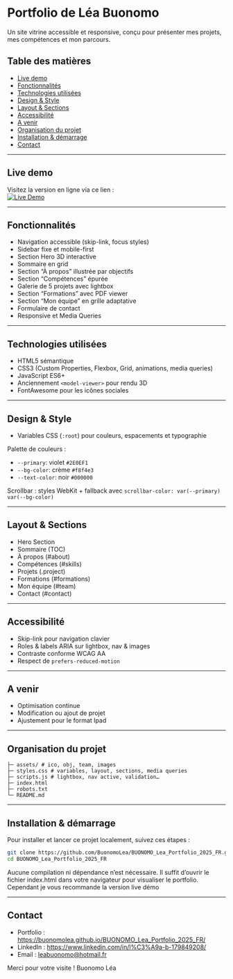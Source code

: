 # Portfolio de Léa Buonomo

Un site vitrine accessible et responsive, conçu pour présenter mes projets, mes compétences et mon parcours.

## Table des matières

- [Live demo](#live-demo)
- [Fonctionnalités](#fonctionnalités)
- [Technologies utilisées](#technologies-utilisées)
- [Design & Style](#design--style)
- [Layout & Sections](#layout--sections)
- [Accessibilité](#accessibilité)
- [A venir](#a-venir)
- [Organisation du projet](#organisation-du-projet)
- [Installation & démarrage](#installation--démarrage)
- [Contact](#contact)

---

## Live demo

Visitez la version en ligne via ce lien :  
[![Live Demo](https://img.shields.io/badge/Live_Demo-Open-2E0EF1)](https://buonomolea.github.io/portfolio-lea-buonomo/)

---

## Fonctionnalités

- Navigation accessible (skip-link, focus styles)  
- Sidebar fixe et mobile-first  
- Section Hero 3D interactive  
- Sommaire en grid  
- Section “À propos” illustrée par objectifs  
- Section “Compétences” épurée  
- Galerie de 5 projets avec lightbox  
- Section “Formations” avec PDF viewer  
- Section “Mon équipe” en grille adaptative  
- Formulaire de contact  
- Responsive et Media Queries  

---

## Technologies utilisées

- HTML5 sémantique  
- CSS3 (Custom Properties, Flexbox, Grid, animations, media queries)  
- JavaScript ES6+  
- Anciennement `<model-viewer>` pour rendu 3D  
- FontAwesome pour les icônes sociales  

---

## Design & Style

- Variables CSS (`:root`) pour couleurs, espacements et typographie  

Palette de couleurs :  
- `--primary`: violet `#2E0EF1`  
- `--bg-color`: crème `#f8f4e3`  
- `--text-color`: noir `#000000`  

Scrollbar : styles WebKit + fallback avec `scrollbar-color: var(--primary) var(--bg-color)`  

---

## Layout & Sections

- Hero Section  
- Sommaire (TOC)  
- À propos (#about)  
- Compétences (#skills)  
- Projets (.project)  
- Formations (#formations)  
- Mon équipe (#team)  
- Contact (#contact)  

---

## Accessibilité

- Skip-link pour navigation clavier  
- Roles & labels ARIA sur lightbox, nav & images  
- Contraste conforme WCAG AA  
- Respect de `prefers-reduced-motion`  

---

## A venir

- Optimisation continue
- Modification ou ajout de projet
- Ajustement pour le format Ipad

---

## Organisation du projet

```portfolio-lea/
├─ assets/ # ico, obj, team, images
├─ styles.css # variables, layout, sections, media queries
├─ scripts.js # lightbox, nav active, validation…
├─ index.html
├─ robots.txt
└─ README.md
```
---

## Installation & démarrage

Pour installer et lancer ce projet localement, suivez ces étapes :

```bash
git clone https://github.com/BuonomoLea/BUONOMO_Lea_Portfolio_2025_FR.git
cd BUONOMO_Lea_Portfolio_2025_FR
```

Aucune compilation ni dépendance n’est nécessaire.
Il suffit d’ouvrir le fichier index.html dans votre navigateur pour visualiser le portfolio.
Cependant je vous recommande la version live démo

---

## Contact

- Portfolio : https://buonomolea.github.io/BUONOMO_Lea_Portfolio_2025_FR/  
- LinkedIn :  https://www.linkedin.com/in/l%C3%A9a-b-179849208/
- Email : leabuonomo@hotmail.fr
  
Merci pour votre visite !
Buonomo Léa
